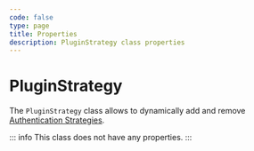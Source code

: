 ```yaml
---
code: false
type: page
title: Properties
description: PluginStrategy class properties
---
```


# PluginStrategy

The `PluginStrategy` class allows to dynamically add and remove [Authentication Strategies](/core/2/guides/some-link).  

::: info
This class does not have any properties.
:::
